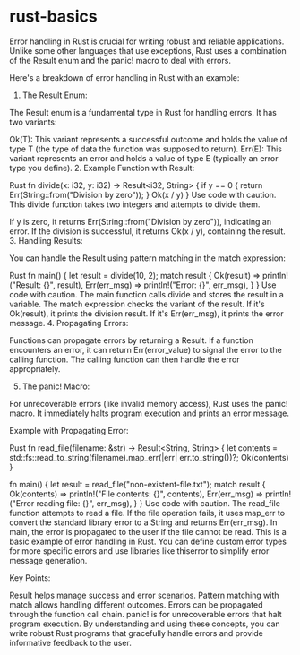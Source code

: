 # rust-basics
Error handling in Rust is crucial for writing robust and reliable applications. Unlike some other languages that use exceptions, Rust uses a combination of the Result enum and the panic! macro to deal with errors.

Here's a breakdown of error handling in Rust with an example:

1. The Result Enum:

The Result enum is a fundamental type in Rust for handling errors. It has two variants:

Ok(T): This variant represents a successful outcome and holds the value of type T (the type of data the function was supposed to return).
Err(E): This variant represents an error and holds a value of type E (typically an error type you define).
2. Example Function with Result:

Rust
fn divide(x: i32, y: i32) -> Result<i32, String> {
    if y == 0 {
        return Err(String::from("Division by zero"));
    }
    Ok(x / y)
}
Use code with caution.
This divide function takes two integers and attempts to divide them.

If y is zero, it returns Err(String::from("Division by zero")), indicating an error.
If the division is successful, it returns Ok(x / y), containing the result.
3. Handling Results:

You can handle the Result using pattern matching in the match expression:

Rust
fn main() {
    let result = divide(10, 2);
    match result {
        Ok(result) => println!("Result: {}", result),
        Err(err_msg) => println!("Error: {}", err_msg),
    }
}
Use code with caution.
The main function calls divide and stores the result in a variable.
The match expression checks the variant of the result.
If it's Ok(result), it prints the division result.
If it's Err(err_msg), it prints the error message.
4. Propagating Errors:

Functions can propagate errors by returning a Result. If a function encounters an error, it can return Err(error_value) to signal the error to the calling function. The calling function can then handle the error appropriately.

5. The panic! Macro:

For unrecoverable errors (like invalid memory access), Rust uses the panic! macro. It immediately halts program execution and prints an error message.

Example with Propagating Error:

Rust
fn read_file(filename: &str) -> Result<String, String> {
    let contents = std::fs::read_to_string(filename).map_err(|err| err.to_string())?;
    Ok(contents)
}

fn main() {
    let result = read_file("non-existent-file.txt");
    match result {
        Ok(contents) => println!("File contents: {}", contents),
        Err(err_msg) => println!("Error reading file: {}", err_msg),
    }
}
Use code with caution.
The read_file function attempts to read a file.
If the file operation fails, it uses map_err to convert the standard library error to a String and returns Err(err_msg).
In main, the error is propagated to the user if the file cannot be read.
This is a basic example of error handling in Rust. You can define custom error types for more specific errors and use libraries like thiserror to simplify error message generation.

Key Points:

Result helps manage success and error scenarios.
Pattern matching with match allows handling different outcomes.
Errors can be propagated through the function call chain.
panic! is for unrecoverable errors that halt program execution.
By understanding and using these concepts, you can write robust Rust programs that gracefully handle errors and provide informative feedback to the user.
